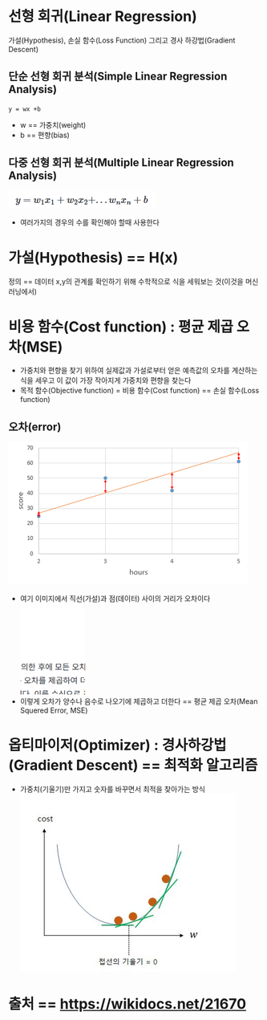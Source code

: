 # 선형 회귀(Linear Regression)
 가설(Hypothesis), 손실 함수(Loss Function) 그리고 경사 하강법(Gradient Descent)
## 단순 선형 회귀 분석(Simple Linear Regression Analysis)
```
y = wx +b
```
- w == 가중치(weight)
- b == 편향(bias)
## 다중 선형 회귀 분석(Multiple Linear Regression Analysis)
![alt text](image.png)
- 여러가지의 경우의 수를 확인해야 할때 사용한다


# 가설(Hypothesis) == H(x) 
정의 == 데이터 x,y의 관계를 확인하기 위해 수학적으로 식을 세워보는 것(이것을 머신러닝에서)


# 비용 함수(Cost function) : 평균 제곱 오차(MSE)
- 가중치와 편향을 찾기 위하여 실제값과 가설로부터 얻은 예측값의 오차를 계산하는 식을 세우고 이 값이 가장 작아지게 가중치와 편향을 찾는다
- 목적 함수(Objective function) = 비용 함수(Cost function) == 손실 함수(Loss function)
## 오차(error)
![alt text](image-1.png)
- 여기 이미지에서 직선(가설)과 점(데이터) 사이의 거리가 오차이다
![alt text](image-2.png)
- 이렇게 오차가 양수나 음수로 나오기에 제곱하고 더한다 == 평균 제곱 오차(Mean Squered Error, MSE)


# 옵티마이저(Optimizer) : 경사하강법(Gradient Descent) == 최적화 알고리즘
- 가중치(기울기)만 가지고 숫자를 바꾸면서 최적을 찾아가는 방식
![alt text](image-3.png)

# 출처  == https://wikidocs.net/21670









